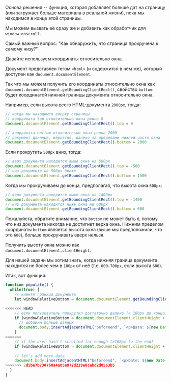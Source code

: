 Основа решения -- функция, которая добавляет больше дат на страницу (или загружает больше материала в реальной жизни), пока мы находимся в конце этой страницы.

Мы можем вызвать её сразу же и добавить как обработчик для `window.onscroll`.

Самый важный вопрос: "Как обнаружить, что страница прокручена к самому низу?"

Давайте используем координаты относительно окна.

Документ представлен тегом `<html>` (и содержится в нём же), который доступен как `document.documentElement`.

Так что мы можем получить его координаты относительно окна как `document.documentElement.getBoundingClientRect()`, свойство `bottom` будет координатой нижней границы документа относительно окна.

Например, если высота всего HTML-документа `2000px`, тогда:

```js
// когда мы находимся вверху страницы
// координата top относительно окна равна 0
document.documentElement.getBoundingClientRect().top = 0

// координата bottom относительно окна равна 2000
// документ длинный, вероятно, далеко за пределами нижней части окна
document.documentElement.getBoundingClientRect().bottom = 2000
```

Если прокрутить `500px` вниз, тогда:

```js
// верх документа находится выше окна на 500px
document.documentElement.getBoundingClientRect().top = -500
// низ документа на 500px ближе
document.documentElement.getBoundingClientRect().bottom = 1500
```

Когда мы прокручиваем до конца, предполагая, что высота окна `600px`:


```js
// верх документа находится выше окна на 1400px
document.documentElement.getBoundingClientRect().top = -1400
// низ документа находится ниже окна на 600px
document.documentElement.getBoundingClientRect().bottom = 600
```

Пожалуйста, обратите внимание, что `bottom` не может быть `0`, потому что низ документа никогда не достигнет верха окна. Нижним пределом координаты `bottom` является высота окна (выше мы предположили, что это `600`), больше прокручивать вверх нельзя.

Получить высоту окна можно как `document.documentElement.clientHeight`.

Для нашей задачи мы хотим знать, когда нижняя граница документа находится не более чем в  `100px` от неё (т.е. `600-700px`, если высота `600`).

Итак, вот функция:

```js
function populate() {
  while(true) {
    // нижняя граница документа
    let windowRelativeBottom = document.documentElement.getBoundingClientRect().bottom;

<<<<<<< HEAD
    // если пользователь прокрутил достаточно далеко (< 100px до конца)
    if (windowRelativeBottom < document.documentElement.clientHeight + 100) {
      // добавим больше данных
      document.body.insertAdjacentHTML("beforeend", `<p>Дата: ${new Date()}</p>`);
    }
=======
    // if the user hasn't scrolled far enough (>100px to the end)
    if (windowRelativeBottom > document.documentElement.clientHeight + 100) break;
    
    // let's add more data
    document.body.insertAdjacentHTML("beforeend", `<p>Date: ${new Date()}</p>`);
>>>>>>> 2d5be7b7307b0a4a85e872d229e0cebd2d8563b5
  }
}
```
